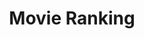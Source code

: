 ---
title: Movie Ranking
featuredImage: /uploads/movie_ranking.png
ecommerceImage: /uploads/regucom.png
description: Movie Ranking of movies i watched
release: 2021
genre: Jamstack CMS
tags:
   - Tailwind
   - Netlify CMS
---